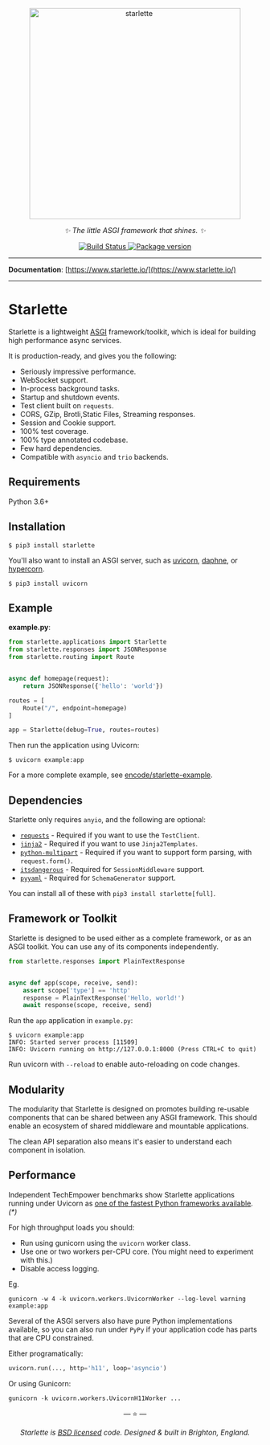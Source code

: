 <p align="center">
  <a href="https://www.starlette.io/"><img width="420px" src="https://raw.githubusercontent.com/encode/starlette/master/docs/img/starlette.png" alt='starlette'></a>
</p>
<p align="center">
    <em>✨ The little ASGI framework that shines. ✨</em>
</p>
<p align="center">
<a href="https://github.com/encode/starlette/actions">
    <img src="https://github.com/encode/starlette/workflows/Test%20Suite/badge.svg" alt="Build Status">
</a>
<a href="https://pypi.org/project/starlette/">
    <img src="https://badge.fury.io/py/starlette.svg" alt="Package version">
</a>
</p>

---

**Documentation**: [https://www.starlette.io/](https://www.starlette.io/)

---

# Starlette

Starlette is a lightweight [ASGI](https://asgi.readthedocs.io/en/latest/) framework/toolkit,
which is ideal for building high performance async services.

It is production-ready, and gives you the following:

* Seriously impressive performance.
* WebSocket support.
* In-process background tasks.
* Startup and shutdown events.
* Test client built on `requests`.
* CORS, GZip, Brotli,Static Files, Streaming responses.
* Session and Cookie support.
* 100% test coverage.
* 100% type annotated codebase.
* Few hard dependencies.
* Compatible with `asyncio` and `trio` backends.

## Requirements

Python 3.6+

## Installation

```shell
$ pip3 install starlette
```

You'll also want to install an ASGI server, such as [uvicorn](http://www.uvicorn.org/), [daphne](https://github.com/django/daphne/), or [hypercorn](https://pgjones.gitlab.io/hypercorn/).

```shell
$ pip3 install uvicorn
```

## Example

**example.py**:

```python
from starlette.applications import Starlette
from starlette.responses import JSONResponse
from starlette.routing import Route


async def homepage(request):
    return JSONResponse({'hello': 'world'})

routes = [
    Route("/", endpoint=homepage)
]

app = Starlette(debug=True, routes=routes)
```

Then run the application using Uvicorn:

```shell
$ uvicorn example:app
```

For a more complete example, see [encode/starlette-example](https://github.com/encode/starlette-example).

## Dependencies

Starlette only requires `anyio`, and the following are optional:

* [`requests`][requests] - Required if you want to use the `TestClient`.
* [`jinja2`][jinja2] - Required if you want to use `Jinja2Templates`.
* [`python-multipart`][python-multipart] - Required if you want to support form parsing, with `request.form()`.
* [`itsdangerous`][itsdangerous] - Required for `SessionMiddleware` support.
* [`pyyaml`][pyyaml] - Required for `SchemaGenerator` support.

You can install all of these with `pip3 install starlette[full]`.

## Framework or Toolkit

Starlette is designed to be used either as a complete framework, or as
an ASGI toolkit. You can use any of its components independently.

```python
from starlette.responses import PlainTextResponse


async def app(scope, receive, send):
    assert scope['type'] == 'http'
    response = PlainTextResponse('Hello, world!')
    await response(scope, receive, send)
```

Run the `app` application in `example.py`:

```shell
$ uvicorn example:app
INFO: Started server process [11509]
INFO: Uvicorn running on http://127.0.0.1:8000 (Press CTRL+C to quit)
```

Run uvicorn with `--reload` to enable auto-reloading on code changes.

## Modularity

The modularity that Starlette is designed on promotes building re-usable
components that can be shared between any ASGI framework. This should enable
an ecosystem of shared middleware and mountable applications.

The clean API separation also means it's easier to understand each component
in isolation.

## Performance

Independent TechEmpower benchmarks show Starlette applications running under Uvicorn
as [one of the fastest Python frameworks available](https://www.techempower.com/benchmarks/#section=data-r17&hw=ph&test=fortune&l=zijzen-1). *(\*)*

For high throughput loads you should:

* Run using gunicorn using the `uvicorn` worker class.
* Use one or two workers per-CPU core. (You might need to experiment with this.)
* Disable access logging.

Eg.

```shell
gunicorn -w 4 -k uvicorn.workers.UvicornWorker --log-level warning example:app
```

Several of the ASGI servers also have pure Python implementations available,
so you can also run under `PyPy` if your application code has parts that are
CPU constrained.

Either programatically:

```python
uvicorn.run(..., http='h11', loop='asyncio')
```

Or using Gunicorn:

```shell
gunicorn -k uvicorn.workers.UvicornH11Worker ...
```

<p align="center">&mdash; ⭐️ &mdash;</p>
<p align="center"><i>Starlette is <a href="https://github.com/encode/starlette/blob/master/LICENSE.md">BSD licensed</a> code. Designed & built in Brighton, England.</i></p>

[requests]: http://docs.python-requests.org/en/master/
[jinja2]: http://jinja.pocoo.org/
[python-multipart]: https://andrew-d.github.io/python-multipart/
[itsdangerous]: https://pythonhosted.org/itsdangerous/
[sqlalchemy]: https://www.sqlalchemy.org
[pyyaml]: https://pyyaml.org/wiki/PyYAMLDocumentation
